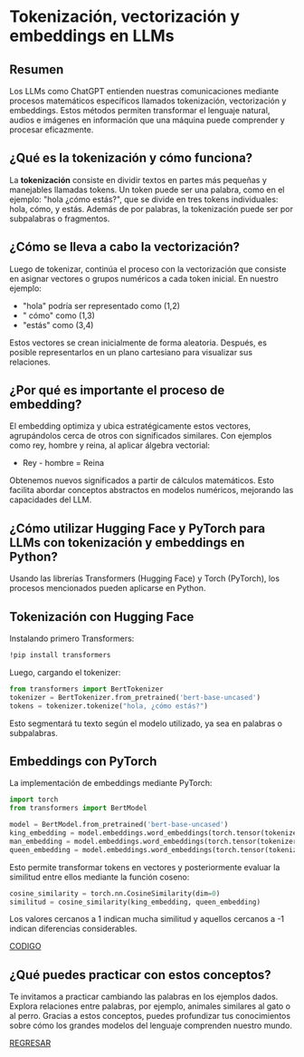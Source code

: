 # Tokenización, vectorización y embeddings en LLMs

## Resumen

Los LLMs como ChatGPT entienden nuestras comunicaciones mediante procesos matemáticos específicos llamados tokenización, vectorización y embeddings. Estos métodos permiten transformar el lenguaje natural, audios e imágenes en información que una máquina puede comprender y procesar eficazmente.

## ¿Qué es la tokenización y cómo funciona?

La **tokenización** consiste en dividir textos en partes más pequeñas y manejables llamadas tokens. Un token puede ser una palabra, como en el ejemplo: "hola ¿cómo estás?", que se divide en tres tokens individuales: hola, cómo, y estás. Además de por palabras, la tokenización puede ser por subpalabras o fragmentos.

## ¿Cómo se lleva a cabo la vectorización?

Luego de tokenizar, continúa el proceso con la vectorización que consiste en asignar vectores o grupos numéricos a cada token inicial. En nuestro ejemplo:

* "hola" podría ser representado como (1,2)
* " cómo" como (1,3)
* "estás" como (3,4)

Estos vectores se crean inicialmente de forma aleatoria. Después, es posible representarlos en un plano cartesiano para visualizar sus relaciones.

## ¿Por qué es importante el proceso de embedding?

El embedding optimiza y ubica estratégicamente estos vectores, agrupándolos cerca de otros con significados similares. Con ejemplos como rey, hombre y reina, al aplicar álgebra vectorial:

* Rey - hombre = Reina

Obtenemos nuevos significados a partir de cálculos matemáticos. Esto facilita abordar conceptos abstractos en modelos numéricos, mejorando las capacidades del LLM.

## ¿Cómo utilizar Hugging Face y PyTorch para LLMs con tokenización y embeddings en Python?
Usando las librerías Transformers (Hugging Face) y Torch (PyTorch), los procesos mencionados pueden aplicarse en Python.

## Tokenización con Hugging Face

Instalando primero Transformers:


```Bash
!pip install transformers
```
Luego, cargando el tokenizer:

```Python
from transformers import BertTokenizer
tokenizer = BertTokenizer.from_pretrained('bert-base-uncased')
tokens = tokenizer.tokenize("hola, ¿cómo estás?")
```

Esto segmentará tu texto según el modelo utilizado, ya sea en palabras o subpalabras.

## Embeddings con PyTorch

La implementación de embeddings mediante PyTorch:

```Python
import torch
from transformers import BertModel

model = BertModel.from_pretrained('bert-base-uncased')
king_embedding = model.embeddings.word_embeddings(torch.tensor(tokenizer.convert_tokens_to_ids(["king"])))
man_embedding = model.embeddings.word_embeddings(torch.tensor(tokenizer.convert_tokens_to_ids(["man"])))
queen_embedding = model.embeddings.word_embeddings(torch.tensor(tokenizer.convert_tokens_to_ids(["queen"])))
```

Esto permite transformar tokens en vectores y posteriormente evaluar la similitud entre ellos mediante la función coseno:

```Python
cosine_similarity = torch.nn.CosineSimilarity(dim=0)
similitud = cosine_similarity(king_embedding, queen_embedding)
```

Los valores cercanos a 1 indican mucha similitud y aquellos cercanos a -1 indican diferencias considerables.

[CODIGO](./Codigos/03_Tokenizacion.ipynb) 

## ¿Qué puedes practicar con estos conceptos?

Te invitamos a practicar cambiando las palabras en los ejemplos dados. Explora relaciones entre palabras, por ejemplo, animales similares al gato o al perro. Gracias a estos conceptos, puedes profundizar tus conocimientos sobre cómo los grandes modelos del lenguaje comprenden nuestro mundo.

[REGRESAR](../01_Fundamentos_de_los_LLMs/Intro.md)